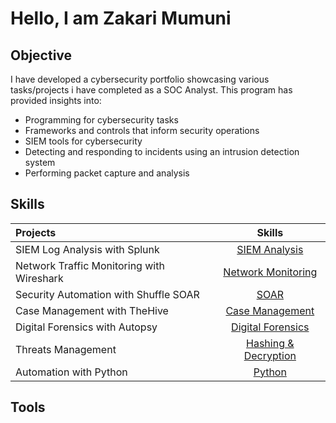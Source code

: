 # Hello, I am Zakari Mumuni 



## Objective
I have developed a cybersecurity portfolio showcasing various tasks/projects i have completed as a SOC Analyst. This program has provided insights into:
* Programming for cybersecurity tasks
* Frameworks and controls that inform security operations
* SIEM tools for cybersecurity
* Detecting and responding to incidents using an intrusion detection system
* Performing packet capture and analysis

## Skills  
| Projects | Skills | 
| :--- |:---:|
| SIEM Log Analysis with Splunk | <a href="https://github.com/sarkyzab/cs_1/tree/main/1%20-%20SIEM%20Log%20Analysis%20with%20Splunk">SIEM Analysis</a>|
| Network Traffic Monitoring with Wireshark | <a href="https://github.com/sarkyzab/cs_1/tree/main/2%20-%20Network%20Traffic%20Monitoring%20with%20Wireshark">Network Monitoring</a>|
| Security Automation with Shuffle SOAR | <a href="https://github.com/sarkyzab/cs_1/tree/main/3%20-%20Security%20Automation%20with%20Shuffle%20SOAR">SOAR</a>|
| Case Management with TheHive | <a href="https://github.com/sarkyzab/cs_1/tree/main/5%20-%20Case%20Management%20with%20TheHive">Case Management</a>|
| Digital Forensics with Autopsy | <a href="https://github.com/sarkyzab/cs_1/tree/main/6%20-%20Digital%20Forensics%20with%20Autopsy">Digital Forensics</a>|
| Threats Management | <a href="https://github.com/sarkyzab/cs_1/tree/main/7%20-%20Threat%20Management">Hashing & Decryption</a>|
| Automation with Python | <a href="https://github.com/sarkyzab/cs_1/tree/main/8%20-%20Automation%20with%20Python">Python</a>|

## Tools 
